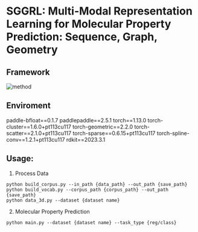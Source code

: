# SGGRL: Multi-Modal Representation Learning for Molecular Property Prediction: Sequence, Graph, Geometry

## Framework

![method](https://cdn.jsdelivr.net/gh/Vencent-Won/GraphBed/img/SGGRL-framework.png)

## Enviroment
paddle-bfloat==0.1.7
paddlepaddle==2.5.1
torch==1.13.0
torch-cluster==1.6.0+pt113cu117
torch-geometric==2.2.0
torch-scatter==2.1.0+pt113cu117
torch-sparse==0.6.15+pt113cu117
torch-spline-conv==1.2.1+pt113cu117
rdkit==2023.3.1

## Usage:

1. Process Data
```
python build_corpus.py --in_path {data_path} --out_path {save_path}
python build_vocab.py --corpus_path {corpus_path} --out_path {save_path}
python data_3d.py --dataset {dataset name}
```
2. Molecular Property Prediction
```
python main.py --dataset {dataset name} --task_type {reg/class}
```

